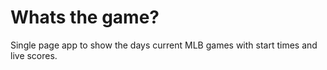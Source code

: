 # Whats the game?
Single page app to show the days current MLB games with start times and live scores.
